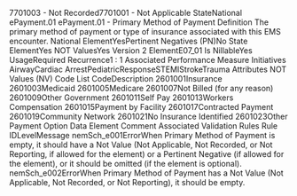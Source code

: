 

7701003 - Not Recorded7701001 - Not Applicable
StateNational
ePayment.01
ePayment.01 - Primary Method of Payment
Definition
The primary method of payment or type of insurance associated with this EMS encounter.
National ElementYesPertinent Negatives (PN)No
State ElementYes
NOT ValuesYes
Version 2 ElementE07_01
Is NillableYes
UsageRequired
Recurrence1 : 1
Associated Performance Measure Initiatives
AirwayCardiac ArrestPediatricResponseSTEMIStrokeTrauma
Attributes
NOT Values (NV)
Code List
CodeDescription
2601001Insurance
2601003Medicaid
2601005Medicare
2601007Not Billed (for any reason)
2601009Other Government
2601011Self Pay
2601013Workers Compensation
2601015Payment by Facility
2601017Contracted Payment
2601019Community Network
2601021No Insurance Identified
2601023Other Payment Option
Data Element Comment
Associated Validation Rules
Rule IDLevelMessage
nemSch_e001ErrorWhen Primary Method of Payment is empty, it should have a Not Value (Not Applicable, Not
Recorded, or Not Reporting, if allowed for the element) or a Pertinent Negative (if allowed for the
element), or it should be omitted (if the element is optional).
nemSch_e002ErrorWhen Primary Method of Payment has a Not Value (Not Applicable, Not Recorded, or Not
Reporting), it should be empty.